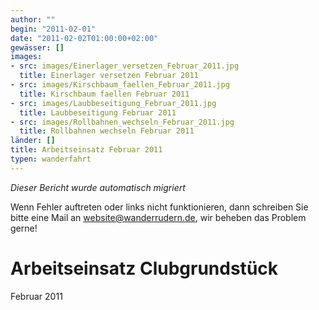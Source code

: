 ```yaml
---
author: ""
begin: "2011-02-01"
date: "2011-02-02T01:00:00+02:00"
gewässer: []
images:
- src: images/Einerlager_versetzen_Februar_2011.jpg
  title: Einerlager versetzen Februar 2011
- src: images/Kirschbaum_faellen_Februar_2011.jpg
  title: Kirschbaum faellen Februar 2011
- src: images/Laubbeseitigung_Februar_2011.jpg
  title: Laubbeseitigung Februar 2011
- src: images/Rollbahnen_wechseln_Februar_2011.jpg
  title: Rollbahnen wechseln Februar 2011
länder: []
title: Arbeitseinsatz Februar 2011
typen: wanderfahrt
---
```



*Dieser Bericht wurde automatisch migriert*

Wenn Fehler auftreten oder links nicht funktionieren, dann schreiben Sie bitte eine Mail an website@wanderrudern.de, wir beheben das Problem gerne!



# Arbeitseinsatz Clubgrundstück


Februar 2011

